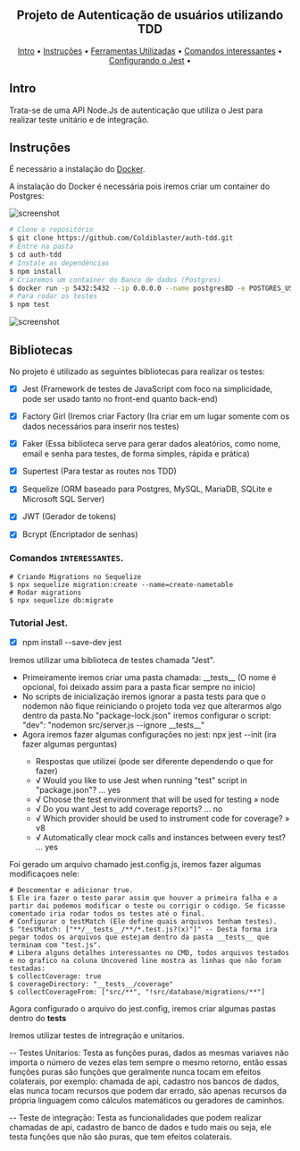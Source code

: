 <h2 align="center">
  <br>
  Projeto de Autenticação de usuários utilizando TDD
  <br>
</h2>

<p align="center">
  <a href="#intro">Intro</a> •
  <a href="#instruções">Instruções</a> •
  <a href="#bibliotecas">Ferramentas Utilizadas</a> •
  <a href="#comandos interessantes">Comandos interessantes</a> •
  <a href="#tutorial jest">Configurando o Jest</a> •
</p>

## Intro

Trata-se de uma API Node.Js de autenticação que utiliza o Jest para realizar teste unitário e de integração.

## Instruções

É necessário a instalação do [Docker](https://www.docker.com/get-started).

A instalação do Docker é necessária pois iremos criar um container do Postgres:

![screenshot](https://i.ibb.co/k5sYNm4/dockerpg.png)

```bash
# Clone o repositório
$ git clone https://github.com/Coldiblaster/auth-tdd.git
# Entre na pasta
$ cd auth-tdd
# Instale as dependências
$ npm install
# Criaremos um container do Banco de dados (Postgres)
$ docker run -p 5432:5432 --ip 0.0.0.0 --name postgresBD -e POSTGRES_USER=postgres -e POSTGRES_PASSWORD=123456 -e POSTGRES_DB=nodeauth -d postgres
# Para rodar os testes
$ npm test
```

![screenshot](http://g.recordit.co/6dsLtmWvAW.gif)

## Bibliotecas

No projeto é utilizado as seguintes bibliotecas para realizar os testes:

- [x] Jest (Framework de testes de JavaScript com foco na simplicidade, pode ser usado tanto no front-end quanto back-end)
- [x] Factory Girl (Iremos criar Factory (Ira criar em um lugar somente com os dados necessários para inserir nos testes)
- [x] Faker (Essa biblioteca serve para gerar dados aleatórios, como nome, email e senha para testes, de forma simples, rápida e prática)
- [x] Supertest (Para testar as routes nos TDD)
- [x] Sequelize (ORM baseado para Postgres, MySQL, MariaDB, SQLite e Microsoft SQL Server)
- [x] JWT (Gerador de tokens)
- [x] Bcrypt (Encriptador de senhas)


### Comandos `INTERESSANTES`.

```
# Criando Migrations no Sequelize
$ npx sequelize migration:create --name=create-nametable
# Rodar migrations
$ npx sequelize db:migrate

```

### Tutorial Jest.

- [x] npm install --save-dev jest

Iremos utilizar uma biblioteca de testes chamada "Jest".

<ul>
  <li>Primeiramente iremos criar uma pasta chamada: __tests__ (O nome é opcional, foi deixado assim para a pasta ficar sempre no inicio)</li>
  <li>No scripts de inicialização iremos ignorar a pasta tests para que o nodemon não fique reiniciando o projeto toda vez que alterarmos algo dentro da pasta.No "package-lock.json" iremos configurar o script: "dev": "nodemon src/server.js --ignore __tests__"</li>
  <li>Agora iremos fazer algumas configurações no jest: npx jest --init (ira fazer algumas perguntas)</li>
  <ul>
    <li>Respostas que utilizei (pode ser diferente dependendo o que for fazer)</li>
    <li>√ Would you like to use Jest when running "test" script in "package.json"? ... yes</li>
    <li>√ Choose the test environment that will be used for testing » node</li>
    <li>√ Do you want Jest to add coverage reports? ... no</li>
    <li>√ Which provider should be used to instrument code for coverage? » v8</li>
    <li>√ Automatically clear mock calls and instances between every test? ... yes</li>
  </ul>
</ul>

Foi gerado um arquivo chamado jest.config.js, iremos fazer algumas modificaçoes nele:

```
# Descomentar e adicionar true.
$ Ele ira fazer o teste parar assim que houver a primeira falha e a partir dai podemos modificar o teste ou corrigir o código. Se ficasse comentado iria rodar todos os testes até o final.
# Configurar o testMatch (Ele define quais arquivos tenham testes).
$ "testMatch: ["**/__tests__/**/*.test.js?(x)"]" -- Desta forma ira pegar todos os arquivos que estejam dentro da pasta __tests__ que terminam com "test.js".
# Libera alguns detalhes interessantes no CMD, todos arquivos testados e no grafico na coluna Uncovered line mostra as linhas que não foram testadas:
$ collectCoverage: true
$ coverageDirectory: "__tests__/coverage"
$ collectCoverageFrom: ["src/**", "!src/database/migrations/**"]
```
Agora configurado o arquivo do jest.config, iremos criar algumas pastas dentro do __tests__

Iremos utilizar testes de intregração e unitarios.

-- Testes Unitarios: Testa as funções puras, dados as mesmas variaves não importa o número de vezes elas tem sempre o mesmo retorno, então essas funções puras são funções que geralmente nunca tocam em efeitos colaterais, por exemplo: chamada de api, cadastro nos bancos de dados, elas nunca tocam recursos que podem dar errado, são apenas recursos da própria linguagem como cálculos matemáticos ou geradores de caminhos.

-- Teste de integração: Testa as funcionalidades que podem realizar chamadas de api, cadastro de banco de dados e tudo mais ou seja, ele testa funções que não são puras, que tem efeitos colaterais.




